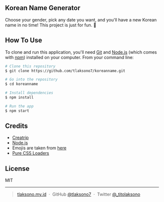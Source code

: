 ## Korean Name Generator

Choose your gender, pick any date you want, and you'll have a new Korean name in no time! This project is just for fun. 🤞

## How To Use

To clone and run this application, you'll need [Git](https://git-scm.com) and [Node.js](https://nodejs.org/en/download/) (which comes with [npm](http://npmjs.com)) installed on your computer. From your command line:

```bash
# Clone this repository
$ git clone https://github.com/tlaksono7/koreanname.git

# Go into the repository
$ cd koreanname

# Install dependencies
$ npm install

# Run the app
$ npm start
```

## Credits

- [Creatrip](https://www.creatrip.com/en/news/8220/)
- [Node.js](https://nodejs.org/)
- Emojis are taken from [here](https://getemoji.com/)
- [Pure CSS Loaders](https://loading.io/css/)

## License

MIT

---

> [tlaksono.my.id](https://tlaksono.my.id) &nbsp;&middot;&nbsp;
> GitHub [@tlaksono7](https://github.com/tlaksono7) &nbsp;&middot;&nbsp;
> Twitter [@_titolaksono](https://twitter.com/_titolaksono)
